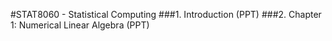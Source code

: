 #STAT8060 - Statistical Computing
###1. Introduction (PPT)
###2. Chapter 1: Numerical Linear Algebra (PPT)
